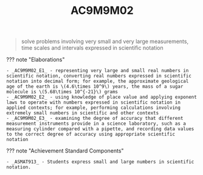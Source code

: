 ﻿---
tags: australian-curriculum
template: math.html
title: AC9M9M02
type: note
---
> solve problems involving very small and very large measurements, time scales and intervals expressed in scientific notation

??? note "Elaborations"

	- _AC9M9M02_E1_ - representing very large and small real numbers in scientific notation, converting real numbers expressed in scientific notation into decimal form; for example, the approximate geological age of the earth is \(4.6\times 10^9\) years, the mass of a sugar molecule is \(5.68\times 10^{-21}\) grams
	- _AC9M9M02_E2_ - using knowledge of place value and applying exponent laws to operate with numbers expressed in scientific notation in applied contexts; for example, performing calculations involving extremely small numbers in scientific and other contexts
	- _AC9M9M02_E3_ - examining the degree of accuracy that different measurement instruments provide in a science laboratory, such as a measuring cylinder compared with a pipette, and recording data values to the correct degree of accuracy using appropriate scientific notation
??? note "Achievement Standard Components"

	- _ASMAT913_ - Students express small and large numbers in scientific notation.